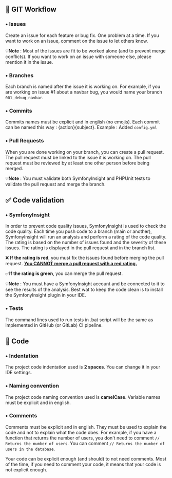 ## 🚀 GIT Workflow
### • Issues
Create an issue for each feature or bug fix. One problem at a time. If you want to work on an issue, comment on the issue to let others know.

💡️**Note** : Most of the issues are fit to be worked alone (and to prevent merge conflicts). If you want to work on an issue with someone else, please mention it in the issue.


### • Branches
Each branch is named after the issue it is working on. For example, if you are working on issue #1 about a navbar bug, you would name your branch `001_debug_navbar`.

### • Commits
Commits names must be explicit and in english (no emojis). Each commit can be named this way : {action}{subject}. Example : Added `config.yml`

### • Pull Requests
When you are done working on your branch, you can create a pull request. The pull request must be linked to the issue it is working on. The pull request must be reviewed by at least one other person before being merged.

💡️**Note** : You must validate both SymfonyInsight and PHPUnit tests to validate the pull request and merge the branch.


## ✅ Code validation

### • SymfonyInsight
In order to prevent code quality issues, SymfonyInsight is used to check the code quality. Each time you push code to a branch (main or another), SymfonyInsight will run an analysis and perform a rating of the code quality. The rating is based on the number of issues found and the severity of these issues. The rating is displayed in the pull request and in the branch list.


❌ **If the rating is red**, you must fix the issues found before merging the pull request. **<ins>You CANNOT merge a pull request with a red rating.</in>**

️✅**If the rating is green**, you can merge the pull request.

💡️**Note** : You must have a SymfonyInsight account and be connected to it to see the results of the analysis. Best wat to keep the code clean is to install the SymfonyInsight plugin in your IDE.


### • Tests
The command lines used to run tests in .bat script will be the same as implemented in GitHub (or GitLab) CI pipeline.

## 📄 Code
### • Indentation
The project code indentation used is **2 spaces**. You can change it in your IDE settings.

### • Naming convention
The project code naming convention used is **camelCase**. Variable names must be explicit and in english.

### • Comments
Comments must be explicit and in english. They must be used to explain the code and not to explain what the code does. For example, if you have a function that returns the number of users, you don't need to comment `// Returns the number of users`. You can comment `// Returns the number of users in the database`.

Your code can be explicit enough (and should) to not need comments. Most of the time, if you need to comment your code, it means that your code is not explicit enough.